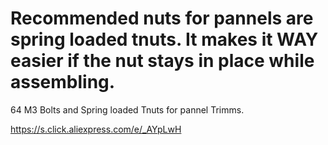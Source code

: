 # Recommended nuts for pannels are spring loaded tnuts. It makes it WAY easier if the nut stays in place while assembling.

64 M3  Bolts and Spring loaded Tnuts for pannel Trimms.  

https://s.click.aliexpress.com/e/_AYpLwH
